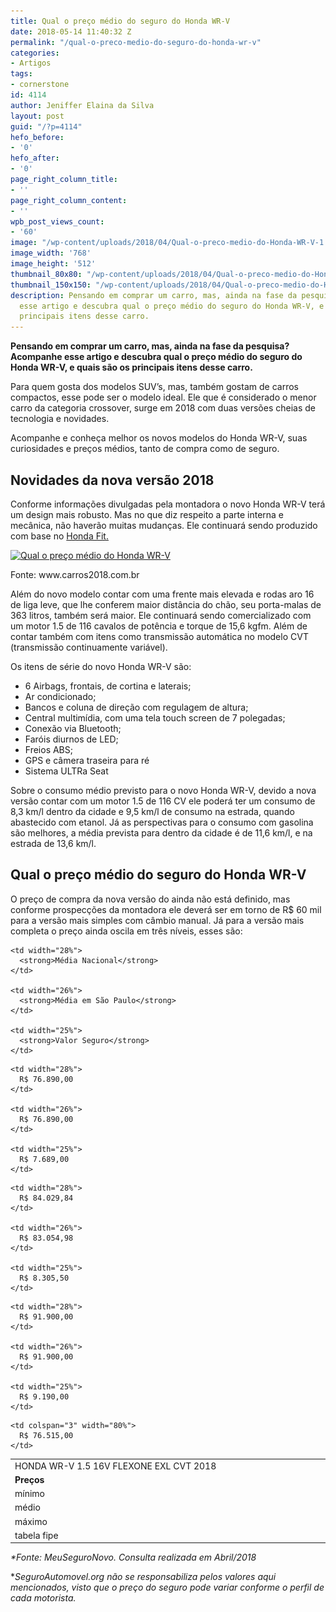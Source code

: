 ```yaml
---
title: Qual o preço médio do seguro do Honda WR-V
date: 2018-05-14 11:40:32 Z
permalink: "/qual-o-preco-medio-do-seguro-do-honda-wr-v"
categories:
- Artigos
tags:
- cornerstone
id: 4114
author: Jeniffer Elaina da Silva
layout: post
guid: "/?p=4114"
hefo_before:
- '0'
hefo_after:
- '0'
page_right_column_title:
- ''
page_right_column_content:
- ''
wpb_post_views_count:
- '60'
image: "/wp-content/uploads/2018/04/Qual-o-preco-medio-do-Honda-WR-V-1.jpg"
image_width: '768'
image_height: '512'
thumbnail_80x80: "/wp-content/uploads/2018/04/Qual-o-preco-medio-do-Honda-WR-V-1-80x80.jpg"
thumbnail_150x150: "/wp-content/uploads/2018/04/Qual-o-preco-medio-do-Honda-WR-V-1-150x150.jpg"
description: Pensando em comprar um carro, mas, ainda na fase da pesquisa? Acompanhe
  esse artigo e descubra qual o preço médio do seguro do Honda WR-V, e quais são os
  principais itens desse carro.
---
```


**Pensando em comprar um carro, mas, ainda na fase da pesquisa? Acompanhe esse artigo e descubra qual o preço médio do seguro do Honda WR-V, e quais são os principais itens desse carro.**

Para quem gosta dos modelos SUV’s, mas, também gostam de carros compactos, esse pode ser o modelo ideal. Ele que é considerado o menor carro da categoria crossover, surge em 2018 com duas versões cheias de tecnologia e novidades.

Acompanhe e conheça melhor os novos modelos do Honda WR-V, suas curiosidades e preços médios, tanto de compra como de seguro.

## Novidades da nova versão 2018

Conforme informações divulgadas pela montadora o novo Honda WR-V terá um design mais robusto. Mas no que diz respeito a parte interna e mecânica, não haverão muitas mudanças. Ele continuará sendo produzido com base no <a href="/valor-medio-do-seguro-do-honda-fit" target="_blank" rel="noopener">Honda Fit.</a>

<div id="attachment_4115"  class="wp-caption aligncenter">
  <a href="/wp-content/uploads/2018/04/Qual-o-preco-medio-do-Honda-WR-V-1.jpg"><img class="wp-image-4115 size-large" title="Qual o preço médio do Honda WR-V" src="/wp-content/uploads/2018/04/Qual-o-preco-medio-do-Honda-WR-V-1-700x467.jpg" alt="Qual o preço médio do Honda WR-V" width="700" height="467" srcset="/wp-content/uploads/2018/04/Qual-o-preco-medio-do-Honda-WR-V-1-700x467.jpg 700w, /wp-content/uploads/2018/04/Qual-o-preco-medio-do-Honda-WR-V-1-250x167.jpg 250w, /wp-content/uploads/2018/04/Qual-o-preco-medio-do-Honda-WR-V-1.jpg 768w, /wp-content/uploads/2018/04/Qual-o-preco-medio-do-Honda-WR-V-1-120x80.jpg 120w" sizes="(max-width: 700px) 100vw, 700px" /></a>
  
  <p class="wp-caption-text">
    Fonte: www.carros2018.com.br
  </p>
</div>

Além do novo modelo contar com uma frente mais elevada e rodas aro 16 de liga leve, que lhe conferem maior distância do chão, seu porta-malas de 363 litros, também será maior. Ele continuará sendo comercializado com um motor 1.5 de 116 cavalos de potência e torque de 15,6 kgfm. Além de contar também com itens como transmissão automática no modelo CVT (transmissão continuamente variável).

Os itens de série do novo Honda WR-V são:

  * 6 Airbags, frontais, de cortina e laterais;
  * Ar condicionado;
  * Bancos e coluna de direção com regulagem de altura;
  * Central multimídia, com uma tela touch screen de 7 polegadas;
  * Conexão via Bluetooth;
  * Faróis diurnos de LED;
  * Freios ABS;
  * GPS e câmera traseira para ré
  * Sistema ULTRa Seat

Sobre o consumo médio previsto para o novo Honda WR-V, devido a nova versão contar com um motor 1.5 de 116 CV ele poderá ter um consumo de 8,3 km/l dentro da cidade e 9,5 km/l de consumo na estrada, quando abastecido com etanol. Já as perspectivas para o consumo com gasolina são melhores, a média prevista para dentro da cidade é de 11,6 km/l, e na estrada de 13,6 km/l.

## Qual o preço médio do seguro do Honda WR-V

O preço de compra da nova versão do ainda não está definido, mas conforme prospecções da montadora ele deverá ser em torno de R$ 60 mil para a versão mais simples com câmbio manual. Já para a versão mais completa o preço ainda oscila em três níveis, esses são:

<table width="auto">
  <tr>
    <td colspan="4" width="100%">
      HONDA WR-V 1.5 16V FLEXONE EXL CVT 2018
    </td>
  </tr>
  
  <tr>
    <td width="20%">
      <strong>Preços</strong>
    </td>
    
    <td width="28%">
      <strong>Média Nacional</strong>
    </td>
    
    <td width="26%">
      <strong>Média em São Paulo</strong>
    </td>
    
    <td width="25%">
      <strong>Valor Seguro</strong>
    </td>
  </tr>
  
  <tr>
    <td width="20%">
      mínimo
    </td>
    
    <td width="28%">
      R$ 76.890,00
    </td>
    
    <td width="26%">
      R$ 76.890,00
    </td>
    
    <td width="25%">
      R$ 7.689,00
    </td>
  </tr>
  
  <tr>
    <td width="20%">
      médio
    </td>
    
    <td width="28%">
      R$ 84.029,84
    </td>
    
    <td width="26%">
      R$ 83.054,98
    </td>
    
    <td width="25%">
      R$ 8.305,50
    </td>
  </tr>
  
  <tr>
    <td width="20%">
      máximo
    </td>
    
    <td width="28%">
      R$ 91.900,00
    </td>
    
    <td width="26%">
      R$ 91.900,00
    </td>
    
    <td width="25%">
      R$ 9.190,00
    </td>
  </tr>
  
  <tr>
    <td width="20%">
      tabela fipe
    </td>
    
    <td colspan="3" width="80%">
      R$ 76.515,00
    </td>
  </tr>
</table>

_*Fonte: MeuSeguroNovo. Consulta realizada em Abril/2018_

*_SeguroAutomovel.org não se responsabiliza pelos valores aqui mencionados, visto que o preço do seguro pode variar conforme o perfil de cada motorista._